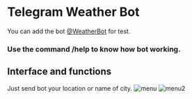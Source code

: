 Telegram Weather Bot
=========

You can add the bot [@WeatherBot](https://t.me/test1234321henesyBot) for test.

### Use the command /help to know how bot working.


## Interface and functions 
Just send bot your location or name of city.
![menu](https://habrastorage.org/webt/gj/pv/dn/gjpvdnvy68zoe905wv_c4f9wixo.png)
![menu2](https://habrastorage.org/webt/gj/pv/dn/gjpvdnvy68zoe905wv_c4f9wixo.png)
